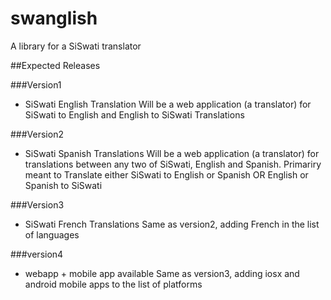 swanglish
=========

A library for a SiSwati translator



##Expected Releases

###Version1
- SiSwati English Translation
  Will be a web application (a translator) for SiSwati to English and
  English to SiSwati Translations

###Version2
- SiSwati Spanish Translations
Will be a web application (a translator) for translations between any two
of SiSwati, English and Spanish. Primariry meant to Translate either SiSwati 
to English or Spanish OR English or Spanish to SiSwati

###Version3
- SiSwati French Translations
 Same as version2, adding French in the list of languages

###version4
- webapp + mobile app available
 Same as version3, adding iosx and android mobile apps to the list of platforms
